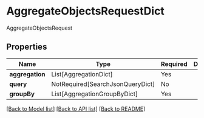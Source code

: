# AggregateObjectsRequestDict

AggregateObjectsRequest

## Properties
| Name | Type | Required | Description |
| ------------ | ------------- | ------------- | ------------- |
**aggregation** | List[AggregationDict] | Yes |  |
**query** | NotRequired[SearchJsonQueryDict] | No |  |
**groupBy** | List[AggregationGroupByDict] | Yes |  |


[[Back to Model list]](../../../README.md#models-v2-link) [[Back to API list]](../../../README.md#apis-v2-link) [[Back to README]](../../../README.md)
